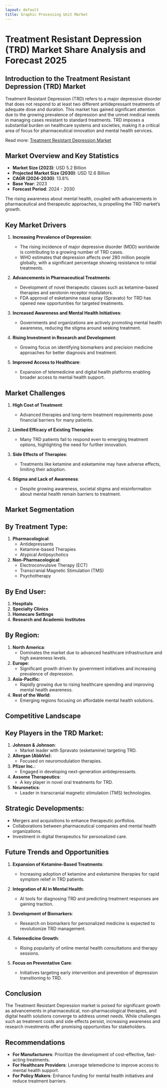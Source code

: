 ```yaml
---
layout: default
title: Graphic Processing Unit Market
---
```

# Treatment Resistant Depression (TRD) Market Share Analysis and Forecast 2025

## Introduction to the Treatment Resistant Depression (TRD) Market
Treatment Resistant Depression (TRD) refers to a major depressive disorder that does not respond to at least two different antidepressant treatments of adequate dose and duration. This market has gained significant attention due to the growing prevalence of depression and the unmet medical needs in managing cases resistant to standard treatments. TRD imposes a substantial burden on healthcare systems and societies, making it a critical area of focus for pharmaceutical innovation and mental health services.

Read more: [Treatment Resistant Depression Market](https://www.reportprime.com/treatment-resistant-depression-r20068)
## Market Overview and Key Statistics
- **Market Size (2023)**: USD 5.2 Billion
- **Projected Market Size (2030)**: USD 12.6 Billion
- **CAGR (2024-2030)**: 13.8%
- **Base Year**: 2023
- **Forecast Period**: 2024 - 2030

The rising awareness about mental health, coupled with advancements in pharmaceutical and therapeutic approaches, is propelling the TRD market’s growth.

## **Key Market Drivers**

1. **Increasing Prevalence of Depression**:
   - The rising incidence of major depressive disorder (MDD) worldwide is contributing to a growing number of TRD cases.
   - WHO estimates that depression affects over 280 million people globally, with a significant percentage showing resistance to initial treatments.

2. **Advancements in Pharmaceutical Treatments**:
   - Development of novel therapeutic classes such as ketamine-based therapies and serotonin receptor modulators.
   - FDA approval of esketamine nasal spray (Spravato) for TRD has opened new opportunities for targeted treatments.

3. **Increased Awareness and Mental Health Initiatives**:
   - Governments and organizations are actively promoting mental health awareness, reducing the stigma around seeking treatment.

4. **Rising Investment in Research and Development**:
   - Growing focus on identifying biomarkers and precision medicine approaches for better diagnosis and treatment.

5. **Improved Access to Healthcare**:
   - Expansion of telemedicine and digital health platforms enabling broader access to mental health support.

## **Market Challenges**

1. **High Cost of Treatment**:
   - Advanced therapies and long-term treatment requirements pose financial barriers for many patients.

2. **Limited Efficacy of Existing Therapies**:
   - Many TRD patients fail to respond even to emerging treatment options, highlighting the need for further innovation.

3. **Side Effects of Therapies**:
   - Treatments like ketamine and esketamine may have adverse effects, limiting their adoption.

4. **Stigma and Lack of Awareness**:
   - Despite growing awareness, societal stigma and misinformation about mental health remain barriers to treatment.

## **Market Segmentation**

## **By Treatment Type**:
1. **Pharmacological**:
   - Antidepressants
   - Ketamine-based Therapies
   - Atypical Antipsychotics
2. **Non-Pharmacological**:
   - Electroconvulsive Therapy (ECT)
   - Transcranial Magnetic Stimulation (TMS)
   - Psychotherapy

## **By End User**:
1. **Hospitals**
2. **Specialty Clinics**
3. **Homecare Settings**
4. **Research and Academic Institutes**

## **By Region**:
1. **North America**:
   - Dominates the market due to advanced healthcare infrastructure and high awareness levels.
2. **Europe**:
   - Significant growth driven by government initiatives and increasing prevalence of depression.
3. **Asia-Pacific**:
   - Rapidly growing due to rising healthcare spending and improving mental health awareness.
4. **Rest of the World**:
   - Emerging regions focusing on affordable mental health solutions.

## **Competitive Landscape**

## **Key Players in the TRD Market**:
1. **Johnson & Johnson**:
   - Market leader with Spravato (esketamine) targeting TRD.
2. **Allergan (AbbVie)**:
   - Focused on neuromodulation therapies.
3. **Pfizer Inc.**:
   - Engaged in developing next-generation antidepressants.
4. **Axsome Therapeutics**:
   - A key player in novel oral treatments for TRD.
5. **Neuronetics**:
   - Leader in transcranial magnetic stimulation (TMS) technologies.

## **Strategic Developments**:
- Mergers and acquisitions to enhance therapeutic portfolios.
- Collaborations between pharmaceutical companies and mental health organizations.
- Investment in digital therapeutics for personalized care.

## **Future Trends and Opportunities**

1. **Expansion of Ketamine-Based Treatments**:
   - Increasing adoption of ketamine and esketamine therapies for rapid symptom relief in TRD patients.

2. **Integration of AI in Mental Health**:
   - AI tools for diagnosing TRD and predicting treatment responses are gaining traction.

3. **Development of Biomarkers**:
   - Research on biomarkers for personalized medicine is expected to revolutionize TRD management.

4. **Telemedicine Growth**:
   - Rising popularity of online mental health consultations and therapy sessions.

5. **Focus on Preventative Care**:
   - Initiatives targeting early intervention and prevention of depression transitioning to TRD.

## **Conclusion**
The Treatment Resistant Depression market is poised for significant growth as advancements in pharmaceutical, non-pharmacological therapies, and digital health solutions converge to address unmet needs. While challenges such as treatment costs and side effects persist, increasing awareness and research investments offer promising opportunities for stakeholders.

## **Recommendations**
- **For Manufacturers**: Prioritize the development of cost-effective, fast-acting treatments.
- **For Healthcare Providers**: Leverage telemedicine to improve access to mental health support.
- **For Policy Makers**: Enhance funding for mental health initiatives and reduce treatment barriers.
